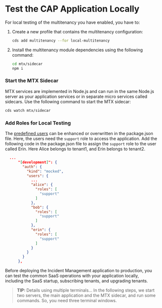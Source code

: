 # Test the CAP Application Locally

For local testing of the multitenancy you have enabled, you have to:

1. Create a new profile that contains the multitenancy configuration:

    ```sh
    cds add multitenancy --for local-multitenancy
    ```
2. Install the multitenancy module dependencies using the following command:

    ```sh
    cd mtx/sidecar
    npm i
    ```

### Start the MTX Sidecar

MTX services are implemented in Node.js and can run in the same Node.js server as your application services or in separate micro services called sidecars. Use the following command to start the MTX sidecar:

```sh
cds watch mtx/sidecar
```

### Add Roles for Local Testing
The [predefined users](https://cap.cloud.sap/docs/node.js/authentication#mock-users) can be enhanced or overwritten in the package.json file. Here, the users need the `support` role to access the application. Add the following code in the package.json file to assign the `support` role to the user called Erin.
Here Alice belongs to tenant1, and Erin belongs to tenant2.

```json
  ...
      "[development]": {
        "auth": {
          "kind": "mocked",
          "users": {
            ...
            "alice": {
              "roles": [
                "support"
              ]
            },
            "bob": {
              "roles": [
                "support"
              ]
            },
            "erin": {  
              "roles": [ 
                "support"
              ] 
            } 
          }
        }
      },
```
Before deploying the Incident Management application to production, you can test the common SaaS operations with your application locally, including the SaaS startup, subscribing tenants, and upgrading tenants.
> **TIP:** Details using multiple terminals...
In the following steps, we start two servers, the main application and the MTX sidecar, and run some commands. So, you need three terminal windows.
